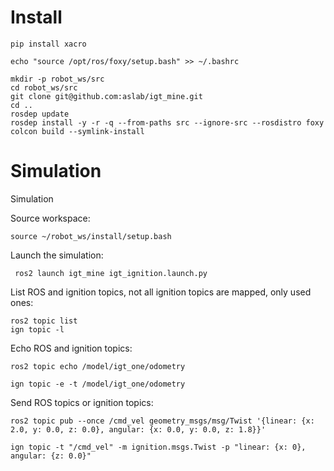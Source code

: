 # Install

```
pip install xacro

echo "source /opt/ros/foxy/setup.bash" >> ~/.bashrc

mkdir -p robot_ws/src
cd robot_ws/src
git clone git@github.com:aslab/igt_mine.git
cd ..
rosdep update
rosdep install -y -r -q --from-paths src --ignore-src --rosdistro foxy 
colcon build --symlink-install
```

# Simulation
Simulation

Source workspace:
```
source ~/robot_ws/install/setup.bash
```

Launch the simulation:
```
 ros2 launch igt_mine igt_ignition.launch.py 
```


List ROS and ignition topics, not all ignition topics are mapped, only used ones:
```
ros2 topic list
ign topic -l
```
Echo ROS and ignition topics:
```
ros2 topic echo /model/igt_one/odometry  

ign topic -e -t /model/igt_one/odometry
```

Send ROS topics or ignition topics:
```
ros2 topic pub --once /cmd_vel geometry_msgs/msg/Twist '{linear: {x: 2.0, y: 0.0, z: 0.0}, angular: {x: 0.0, y: 0.0, z: 1.8}}'

ign topic -t "/cmd_vel" -m ignition.msgs.Twist -p "linear: {x: 0}, angular: {z: 0.0}"
```

